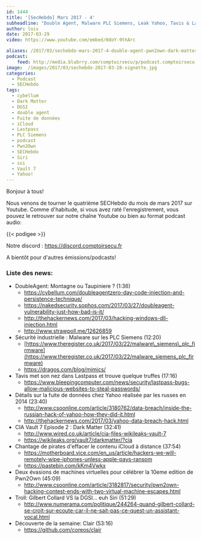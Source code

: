 ```yaml
---
id: 1444
title: '[SecHebdo] Mars 2017 - 4'
subheadline: "Double Agent, Malware PLC Siemens, Leak Yahoo, Tavis & Lastpass, Pwn2Own, Dark Matter, etc."
author: lois
date: 2017-03-29
video: https://www.youtube.com/embed/0doY-9thArc

aliases: /2017/03/sechebdo-mars-2017-4-double-agent-pwn2own-dark-matter-tavis-1-lastpass-etc/
podcast:
    feed: http://media.blubrry.com/comptoirsecu/p/podcast.comptoirsecu.fr/CSEC.HS41.2017-03-28.SECHebdo_Mar_2017-4.mp3
image:  /images/2017/03/sechebdo-2017-03-28-vignette.jpg
categories:
  - Podcast
  - SECHebdo
tags:
  - cybellum
  - Dark Matter
  - DGSI
  - double agent
  - Fuite de données
  - iCloud
  - Lastpass
  - PLC Siemens
  - podcast
  - Pwn2Own
  - SECHebdo
  - Siri
  - ssi
  - Vault 7
  - Yahoo!
---
```

Bonjour à tous!

Nous venons de tourner le quatrième SECHebdo du mois de mars 2017 sur Youtube. Comme d'habitude, si vous avez raté l'enregistrement, vous pouvez le retrouver sur notre chaîne Youtube ou bien au format podcast audio:

{{< podigee >}}

Notre discord : <https://discord.comptoirsecu.fr>

A bientôt pour d'autres émissions/podcasts!

### Liste des news:

  * DoubleAgent: Montagne ou Taupiniere ? (1:36)
      * <https://cybellum.com/doubleagentzero-day-code-injection-and-persistence-technique/>
      * <https://nakedsecurity.sophos.com/2017/03/27/doubleagent-vulnerability-just-how-bad-is-it/>
      * <http://thehackernews.com/2017/03/hacking-windows-dll-injection.html>
      * <http://www.strawpoll.me/12626859>
  * Sécurité industrielle : Malware sur les PLC Siemens (12:20)
      * [https://www.theregister.co.uk/2017/03/22/malware\_siemens\_plc_firmware](https://www.theregister.co.uk/2017/03/22/malware_siemens_plc_firmware)
      * <https://dragos.com/blog/mimics/>
  * Tavis met son nez dans Lastpass et trouve quelque truffes (17:16)
      * <https://www.bleepingcomputer.com/news/security/lastpass-bugs-allow-malicious-websites-to-steal-passwords/>
  * Détails sur la fuite de données chez Yahoo réalisée par les russes en 2014 (23:40)
      * <http://www.csoonline.com/article/3180762/data-breach/inside-the-russian-hack-of-yahoo-how-they-did-it.html>
      * <http://thehackernews.com/2017/03/yahoo-data-breach-hack.html>
  * CIA Vault 7 Episode 2 : Dark Matter (32:41)
      * <http://www.wired.co.uk/article/cia-files-wikileaks-vault-7>
      * <https://wikileaks.org/vault7/darkmatter/?cia>
  * Chantage de pirates d'effacer le contenu iCloud à distance (37:54)
      * <https://motherboard.vice.com/en_us/article/hackers-we-will-remotely-wipe-iphones-unless-apple-pays-ransom>
      * <https://pastebin.com/kKm4Vwkx>
  * Deux évasions de machines virtuelles pour célébrer la 10eme edition de Pwn2Own (45:09)
      * <http://www.csoonline.com/article/3182817/security/pwn2own-hacking-contest-ends-with-two-virtual-machine-escapes.html>
  * Troll: Gilbert Collard VS la DGSI&#8230; euh Siri (51:29)
      * <http://www.numerama.com/politique/244264-quand-gilbert-collard-se-croit-sur-ecoute-car-il-ne-sait-pas-ce-quest-un-assistant-vocal.html>
  * Découverte de la semaine: Clair (53:16)
      * <https://github.com/coreos/clair>
